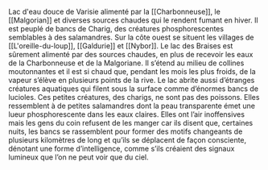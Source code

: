 Lac d'eau douce de Varisie alimenté par la [[Charbonneuse]], le [[Malgorian]] et diverses sources chaudes qui le rendent fumant en hiver.
Il est peuplé de bancs de Charig, des créatures phosphorescentes semblables à des salamandres.
Sur la côte ouest se situent les villages de [[L'oreille-du-loup]], [[Galdurie]] et [[Nybor]].
Le lac des Braises est sûrement alimenté par des sources chaudes, en plus de recevoir les eaux de la Charbonneuse et de la Malgoriane. Il s’étend au milieu de collines moutonnantes et il est si chaud que, pendant les mois les plus froids, de la vapeur s’élève en plusieurs points de la rive. Le lac abrite aussi d’étranges créatures aquatiques qui filent sous la surface comme d’énormes bancs de lucioles. Ces petites créatures, des charigs, ne sont pas des poissons. Elles ressemblent à de petites salamandres dont la peau transparente émet une lueur phosphorescente dans les eaux claires. Elles ont l’air inoffensives mais les gens du coin refusent de les manger car ils disent que, certaines nuits, les bancs se rassemblent pour former des motifs changeants de plusieurs kilomètres de long et qu’ils se déplacent de façon consciente, dénotant une forme d’intelligence, comme s’ils créaient des signaux lumineux que l’on ne peut voir que du ciel.
